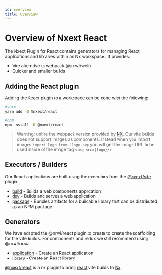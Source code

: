 ```yaml
---
id: overview
title: Overview
---
```


# Overview of Nxext React

The Nxext Plugin for React contains generators for managing React applications and libraries within an Nx workspace . It provides:

- Vite alterntive to webpack (@nrwl/web)
- Quicker and smaller builds

## Adding the React plugin

Adding the React plugin to a workspace can be done with the following:

```bash
#yarn
yarn add -D @nxext/react
```

```bash
#npm
npm install -D @nxext/react
```

> Warning: unlike the webpack version provided by [NX](https://nx.dev). Our vite builds does not support images as components. Instead when you import images `import logo from 'logo.svg` you will get the image URL to be used inside of the image tag `<img src={logo}/>`

## Executors / Builders

Our React applications are built using the executors from the [@nxext/vite](../vite/overview.md) plugin.

- [build](../vite/executors/build) - Builds a web components application
- [dev](..vite/executors/serve) - Builds and serves a web application
- [package](../vite/executors/package) - Bundles artifacts for a buildable library that can be distributed as an NPM package.

## Generators

We have adapted the @nrwl/react plugin to create to create the scaffolding for the vite builds. For components and redux we still recommend using @nrwl/react

- [application](./generators/application) - Create an React application
- [library](./generators//library) - Create an React library

[@nxext/react](https://github.com/nxext/nx-extensions/tree/master/packages/react) is a nx plugin to bring [react](https://reactjs.org/) vite builds to [Nx](https://nx.dev/).
